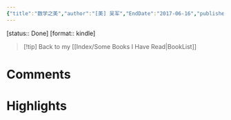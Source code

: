 ```yaml
---
{"title":"数学之美","author":"[美] 吴军","EndDate":"2017-06-16","publisher":"人民邮电出版社","dg-publish":true,"permalink":"/BookNotes/数学之美/","dgPassFrontmatter":true,"noteIcon":""}
---
```


[status:: Done]
[format:: kindle]

>[!tip] Back to my [[Index/Some Books I Have Read\|BookList]]

# Comments

# Highlights
